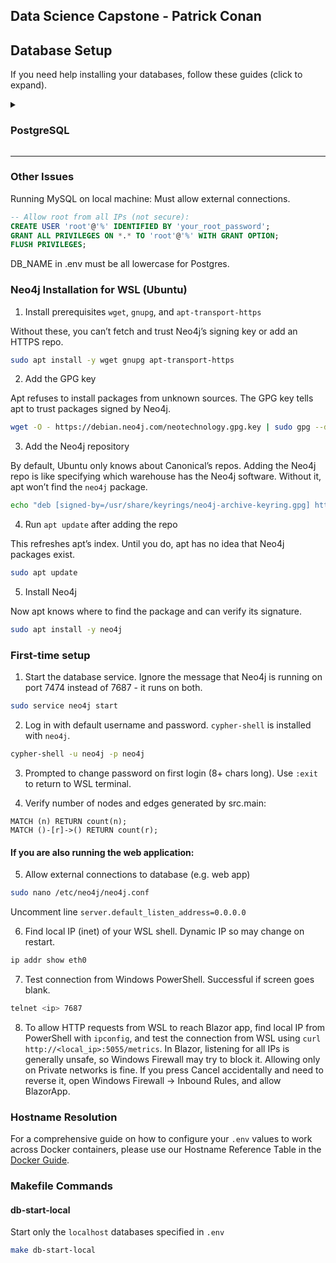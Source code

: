 
Data Science Capstone - Patrick Conan
---

## Database Setup

If you need help installing your databases, follow these guides (click to expand).

<details>
  <summary><h3>PostgreSQL</h3></summary>
  

  1. Install database engine.
```bash
sudo apt install postgresql
```
```bash
sudo -i -u postgres
psql
CREATE USER yourusername WITH PASSWORD 'yourpassword';
ALTER USER yourusername CREATEDB;
```
```bash

```

2. Start the database service.
```bash
sudo service mysql start
```
</details>

---

### Other Issues


Running MySQL on local machine: Must allow external connections.
```sql
-- Allow root from all IPs (not secure):
CREATE USER 'root'@'%' IDENTIFIED BY 'your_root_password';
GRANT ALL PRIVILEGES ON *.* TO 'root'@'%' WITH GRANT OPTION;
FLUSH PRIVILEGES;
```

DB_NAME in .env must be all lowercase for Postgres.


### Neo4j Installation for WSL (Ubuntu)

1. Install prerequisites `wget`, `gnupg`, and `apt-transport-https`

Without these, you can’t fetch and trust Neo4j’s signing key or add an HTTPS repo.

```bash
sudo apt install -y wget gnupg apt-transport-https
```

2. Add the GPG key

Apt refuses to install packages from unknown sources. The GPG key tells apt to trust packages signed by Neo4j.

```bash
wget -O - https://debian.neo4j.com/neotechnology.gpg.key | sudo gpg --dearmor -o /usr/share/keyrings/neo4j-archive-keyring.gpg
```

3. Add the Neo4j repository

By default, Ubuntu only knows about Canonical’s repos. Adding the Neo4j repo is like specifying which warehouse has the Neo4j software. Without it, apt won’t find the `neo4j` package.

```bash
echo "deb [signed-by=/usr/share/keyrings/neo4j-archive-keyring.gpg] https://debian.neo4j.com stable 5" | sudo tee /etc/apt/sources.list.d/neo4j.list
```

4. Run `apt update` after adding the repo

This refreshes apt’s index. Until you do, apt has no idea that Neo4j packages exist.

```bash
sudo apt update
```

5. Install Neo4j

Now apt knows where to find the package and can verify its signature.

```bash
sudo apt install -y neo4j
```

### First-time setup

1. Start the database service. Ignore the message that Neo4j is running on port 7474 instead of 7687 - it runs on both.

```bash
sudo service neo4j start
```

2. Log in with default username and password. `cypher-shell` is installed with `neo4j`.

```bash
cypher-shell -u neo4j -p neo4j
```

3. Prompted to change password on first login (8+ chars long). Use `:exit` to return to WSL terminal.

4. Verify number of nodes and edges generated by src.main:

```cql
MATCH (n) RETURN count(n);
MATCH ()-[r]->() RETURN count(r);
```

#### If you are also running the web application:

5. Allow external connections to database (e.g. web app)

```bash
sudo nano /etc/neo4j/neo4j.conf
```
Uncomment line `server.default_listen_address=0.0.0.0`


6. Find local IP (inet) of your WSL shell. Dynamic IP so may change on restart.

```bash
ip addr show eth0
```

7. Test connection from Windows PowerShell. Successful if screen goes blank.

```bash
telnet <ip> 7687
```

8. To allow HTTP requests from WSL to reach Blazor app, find local IP from PowerShell with `ipconfig`, and test the connection from WSL using `curl http://<local_ip>:5055/metrics`. In Blazor, listening for all IPs is generally unsafe, so Windows Firewall may try to block it. Allowing only on Private networks is fine. If you press Cancel accidentally and need to reverse it, open Windows Firewall -> Inbound Rules, and allow BlazorApp.


### Hostname Resolution

For a comprehensive guide on how to configure your `.env` values to work across Docker containers, please use our Hostname Reference Table in the [Docker Guide](docs/docker_setup.md).


### Makefile Commands

#### db-start-local
Start only the `localhost` databases specified in `.env`
```bash
make db-start-local
```


